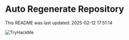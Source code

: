 # Auto Regenerate Repository

This README was last updated: 2025-02-12 17:51:14

 ![TryHackMe](https://tryhackme.com/badge/533634)